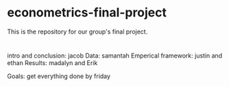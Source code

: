 # econometrics-final-project
This is the repository for our group's final project. 

#
intro and conclusion: jacob
Data: samantah
Emperical framework: justin and ethan
Results: madalyn and Erik

Goals: get everything done by friday

